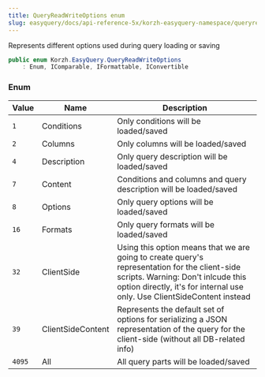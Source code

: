 ```yaml
---
title: QueryReadWriteOptions enum
slug: easyquery/docs/api-reference-5x/korzh-easyquery-namespace/queryreadwriteoptions-enum
---
```



Represents different options used during query loading or saving
```csharp
public enum Korzh.EasyQuery.QueryReadWriteOptions
    : Enum, IComparable, IFormattable, IConvertible

```

### Enum

| Value | Name | Description | 
| --- | --- | --- | 
| `1` | Conditions | Only conditions will be loaded/saved | 
| `2` | Columns | Only columns will be loaded/saved | 
| `4` | Description | Only query description will be loaded/saved | 
| `7` | Content | Conditions and columns and query description will be loaded/saved | 
| `8` | Options | Only query options will be loaded/saved | 
| `16` | Formats | Only query formats will be loaded/saved | 
| `32` | ClientSide | Using this option means that we are going to create query's representation for the client-side scripts.  Warning: Don't inlcude this option directly, it's for internal use only. Use ClientSideContent instead | 
| `39` | ClientSideContent | Represents the default set of options for serializing a JSON representation of the query for the client-side (without all DB-related info) | 
| `4095` | All | All query parts will be loaded/saved |